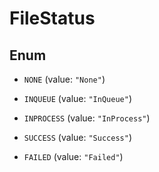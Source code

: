 

# FileStatus

## Enum


* `NONE` (value: `"None"`)

* `INQUEUE` (value: `"InQueue"`)

* `INPROCESS` (value: `"InProcess"`)

* `SUCCESS` (value: `"Success"`)

* `FAILED` (value: `"Failed"`)



